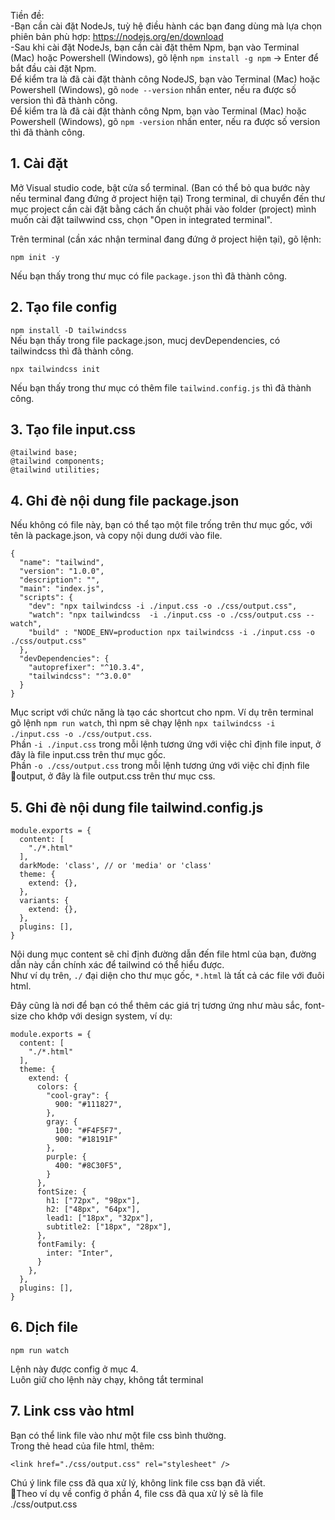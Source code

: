 Tiền đề:  
-Bạn cần cài đặt NodeJs, tuỳ hệ điều hành các bạn đang dùng mà lựa chọn phiên bản phù hợp: [https://nodejs.org/en/download  ](https://nodejs.org/en/download/prebuilt-installer)  
-Sau khi cài đặt NodeJs, bạn cần cài đặt thêm Npm, bạn vào Terminal (Mac) hoặc Powershell (Windows), gõ lệnh `npm install -g npm` -> Enter để bắt đầu cài đặt Npm.  
Để kiểm tra là đã cài đặt thành công NodeJS, bạn vào Terminal (Mac) hoặc Powershell (Windows), gõ `node --version` nhấn enter, nếu ra được số version thì đã thành công.    
Để kiểm tra là đã cài đặt thành công Npm, bạn vào Terminal (Mac) hoặc Powershell (Windows), gõ `npm -version` nhấn enter, nếu ra được số version thì đã thành công.    

## 1. Cài đặt
Mở Visual studio code, bật cửa sổ terminal.
(Ban có thể bỏ qua bước này nếu terminal đang đứng ở project hiện tại) Trong terminal, di chuyển đến thư mục project cần cài đặt bằng cách ấn chuột phải vào folder (project) mình muốn cài đặt tailwwind css, chọn "Open in integrated terminal".  

Trên terminal (cần xác nhận terminal đang đứng ở project hiện tại), gõ lệnh:

`npm init -y`

Nếu bạn thấy trong thư mục có file `package.json` thì đã thành công.

## 2. Tạo file config
`npm install -D tailwindcss`  
Nếu bạn thấy trong file package.json, mucj devDependencies, có tailwindcss thì đã thành công.

`npx tailwindcss init`

Nếu bạn thấy trong thư mục có thêm file `tailwind.config.js` thì đã thành công.

## 3. Tạo file input.css

```
@tailwind base;
@tailwind components;
@tailwind utilities;
```

## 4. Ghi đè nội dung file package.json
Nếu không có file này, bạn có thể tạo một file trống trên thư mục gốc, với tên là package.json, và copy nội dung dưới vào file.
```
{
  "name": "tailwind",
  "version": "1.0.0",
  "description": "",
  "main": "index.js",
  "scripts": {
    "dev": "npx tailwindcss -i ./input.css -o ./css/output.css",
    "watch": "npx tailwindcss  -i ./input.css -o ./css/output.css --watch",
    "build" : "NODE_ENV=production npx tailwindcss -i ./input.css -o ./css/output.css"
  },
  "devDependencies": {
    "autoprefixer": "^10.3.4",
    "tailwindcss": "^3.0.0"
  }
}
```
Mục script với chức năng là tạo các shortcut cho npm. Ví dụ trên terminal gõ lệnh `npm run watch`, thì npm sẽ chạy lệnh `npx tailwindcss -i ./input.css -o ./css/output.css`.  
Phần `-i ./input.css` trong mỗi lệnh tương ứng với việc chỉ định file input, ở đây là file input.css trên thư mục gốc.  
Phần `-o ./css/output.css` trong mỗi lệnh tương ứng với việc chỉ định file output, ở đây là file output.css trên thư mục css.

## 5. Ghi đè nội dung file tailwind.config.js
```
module.exports = {
  content: [
    "./*.html"
  ],
  darkMode: 'class', // or 'media' or 'class'
  theme: {
    extend: {},
  },
  variants: {
    extend: {},
  },
  plugins: [],
}
```
Nội dung mục content sẽ chỉ định đường dẫn đến file html của bạn, đường dẫn này cần chính xác để tailwind có thể hiểu được.  
Như ví dụ trên, `./` đại diện cho thư mục gốc, `*.html` là tất cả các file với đuôi html.

Đây cũng là nơi để bạn có thể thêm các giá trị tương ứng như màu sắc, font-size cho khớp với design system, ví dụ:
```
module.exports = {
  content: [
    "./*.html"
  ],
  theme: {
    extend: {
      colors: {
        "cool-gray": {
          900: "#111827",
        },
        gray: {
          100: "#F4F5F7",
          900: "#18191F"
        },
        purple: {
          400: "#8C30F5",
        }
      },
      fontSize: {
        h1: ["72px", "98px"],
        h2: ["48px", "64px"],
        lead1: ["18px", "32px"],
        subtitle2: ["18px", "28px"],
      },
      fontFamily: {
        inter: "Inter",
      }
    },
  },
  plugins: [],
}
```
## 6. Dịch file

`npm run watch`

Lệnh này được config ở mục 4.  
Luôn giữ cho lệnh này chạy, không tắt terminal

## 7. Link css vào html
Bạn có thể link file vào như một file css bình thường.  
Trong thẻ head của file html, thêm:  
```
<link href="./css/output.css" rel="stylesheet" />
```
Chú ý link file css đã qua xử lý, không link file css bạn đã viết.  
Theo ví dụ về config ở phần 4, file css đã qua xử lý sẽ là file ./css/output.css


